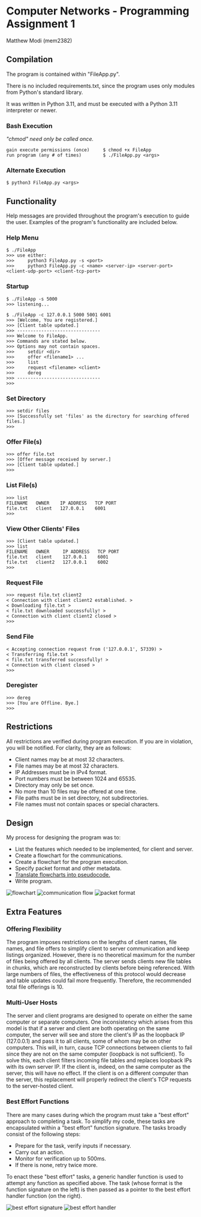 # Computer Networks - Programming Assignment 1
Matthew Modi (mem2382)

## Compilation
The program is contained within "FileApp.py".

There is no included requirements.txt, since the program uses only modules from Python's standard library.

It was written in Python 3.11, and must be executed with a Python 3.11 interpreter or newer.

### Bash Execution
_"chmod" need only be called once._

    gain execute permissions (once)     $ chmod +x FileApp
    run program (any # of times)        $ ./FileApp.py <args>

### Alternate Execution

    $ python3 FileApp.py <args>

## Functionality
Help messages are provided throughout the program's execution to guide the user.
Examples of the program's functionality are included below.

### Help Menu
    $ ./FileApp
    >>> use either:
    >>>     python3 FileApp.py -s <port>
    >>>     python3 FileApp.py -c <name> <server-ip> <server-port> <client-udp-port> <client-tcp-port>
### Startup
    $ ./FileApp -s 5000
    >>> listening...

    $ ./FileApp -c 127.0.0.1 5000 5001 6001
    >>> [Welcome, You are registered.]
    >>> [Client table updated.]
    >>> -------------------------------
    >>> Welcome to FileApp.
    >>> Commands are stated below.
    >>> Options may not contain spaces.
    >>>     setdir <dir>
    >>>     offer <filename1> ...
    >>>     list
    >>>     request <filename> <client>
    >>>     dereg
    >>> -------------------------------
    >>>
### Set Directory
    >>> setdir files
    >>> [Successfully set 'files' as the directory for searching offered files.]
    >>>
### Offer File(s)
    >>> offer file.txt
    >>> [Offer message received by server.]
    >>> [Client table updated.]
    >>>
### List File(s)
    >>> list
    FILENAME   OWNER    IP ADDRESS   TCP PORT
    file.txt   client   127.0.0.1    6001
    >>>
### View Other Clients' Files
    >>> [Client table updated.]
    >>> list
    FILENAME   OWNER     IP ADDRESS   TCP PORT
    file.txt   client    127.0.0.1    6001
    file.txt   client2   127.0.0.1    6002
    >>>
### Request File
    >>> request file.txt client2
    < Connection with client client2 established. >
    < Downloading file.txt >
    < file.txt downloaded successfully! >
    < Connection with client client2 closed >
    >>>
### Send File
    < Accepting connection request from ('127.0.0.1', 57339) >
    < Transferring file.txt >
    < file.txt transferred successfully! >
    < Connection with client closed >
    >>>
### Deregister
    >>> dereg
    >>> [You are Offline. Bye.]
    >>>

## Restrictions
All restrictions are verified during program execution. If you are in violation, you will be notified.
For clarity, they are as follows:
- Client names may be at most 32 characters.
- File names may be at most 32 characters.
- IP Addresses must be in IPv4 format.
- Port numbers must be between 1024 and 65535.
- Directory may only be set once.
- No more than 10 files may be offered at one time.
- File paths must be in set directory, not subdirectories.
- File names must not contain spaces or special characters.

## Design
My process for designing the program was to:
- List the features which needed to be implemented, for client and server.
- Create a flowchart for the communications.
- Create a flowchart for the program execution.
- Specify packet format and other metadata.
- [Translate flowcharts into pseudocode.](https://matthew-modi.notion.site/Pseudocode-3c45312c9775437ba0b3bb84683b0289)
- Write program.

![flowchart](flowchart.png)
![communication flow](communication_flow.png)
![packet format](packet_format.png)

## Extra Features
### Offering Flexibility
The program imposes restrictions on the lengths of client names, file names, and file offers
to simplify client to server communication and keep listings organized. However, there is no theoretical maximum
for the number of files being offered by all clients. The server sends clients new file tables in chunks,
which are reconstructed by clients before being referenced. With large numbers of files, the effectiveness
of this protocol would decrease and table updates could fail more frequently. Therefore, the recommended total
file offerings is 10.

### Multi-User Hosts
The server and client programs are designed to operate on either the same computer or separate computers.
One inconsistency which arises from this model is that if a server and client are both operating on the same computer,
the server will see and store the client's IP as the loopback IP (127.0.0.1) and pass it to all clients, some of whom
may be on other computers. This will, in turn, cause TCP connections between clients to fail since they are not
on the same computer (loopback is not sufficient). To solve this, each client filters incoming file tables and
replaces loopback IPs with its own server IP. If the client is, indeed, on the same computer as the server,
this will have no effect. If the client is on a different computer than the server, this replacement will properly
redirect the client's TCP requests to the server-hosted client.

### Best Effort Functions
There are many cases during which the program must take a "best effort" approach to completing a task.
To simplify my code, these tasks are encapsulated within a "best effort" function signature. The tasks broadly consist
of the following steps:
- Prepare for the task, verify inputs if necessary.
- Carry out an action.
- Monitor for verification up to 500ms.
- If there is none, retry twice more.

To enact these "best effort" tasks, a generic handler function is used to attempt any function as specified above.
The task (whose format is the function signature on the left) is then passed as a pointer to the
best effort handler function (on the right).

![best effort signature](best_effort_signature.png) ![best effort handler](best_effort_handler.png)